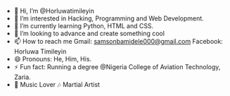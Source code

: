 - 👋 Hi, I’m @Horluwatimileyin
- 👀 I’m interested in Hacking, Programming and Web Development.
- 🌱 I’m currently learning Python, HTML and CSS.
- 💞️ I’m looking to advance and create something cool
- 📫 How to reach me Gmail: samsonbamidele000@gmail.com Facebook: Horluwa Timileyin
- 😄 Pronouns: He, Him, His.
- ⚡ Fun fact: Running a degree @Nigeria College of Aviation Technology, Zaria.
- 🎵 Music Lover 🎶 Martial Artist

<!---
Horluwatimileyin/Horluwatimileyin is a ✨ special ✨ repository because its `README.md` (this file) appears on your GitHub profile.
You can click the Preview link to take a look at your changes.
--->

